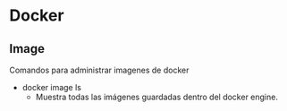 # Docker
## Image
Comandos para administrar imagenes de docker
* docker image ls
  * Muestra todas las imágenes guardadas dentro del docker engine.
